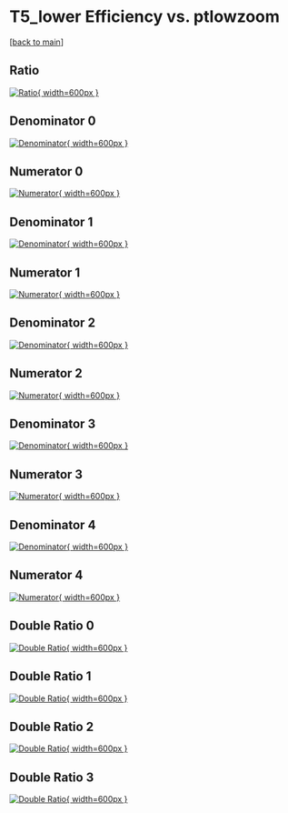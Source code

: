 # T5_lower Efficiency vs. ptlowzoom

[[back to main](./)]



## Ratio

[![Ratio](../mtv/var/T5_lower_vtr_11_1_eff_ptlowzoom.png){ width=600px }](../mtv/var/T5_lower_vtr_11_1_eff_ptlowzoom.pdf)

## Denominator 0

[![Denominator](../mtv/den/T5_lower_vtr_11_1_eff_ptlowzoom_den0.png){ width=600px }](../mtv/den/T5_lower_vtr_11_1_eff_ptlowzoom_den0.pdf)

## Numerator 0

[![Numerator](../mtv/num/T5_lower_vtr_11_1_eff_ptlowzoom_num0.png){ width=600px }](../mtv/num/T5_lower_vtr_11_1_eff_ptlowzoom_num0.pdf)

## Denominator 1

[![Denominator](../mtv/den/T5_lower_vtr_11_1_eff_ptlowzoom_den1.png){ width=600px }](../mtv/den/T5_lower_vtr_11_1_eff_ptlowzoom_den1.pdf)

## Numerator 1

[![Numerator](../mtv/num/T5_lower_vtr_11_1_eff_ptlowzoom_num1.png){ width=600px }](../mtv/num/T5_lower_vtr_11_1_eff_ptlowzoom_num1.pdf)

## Denominator 2

[![Denominator](../mtv/den/T5_lower_vtr_11_1_eff_ptlowzoom_den2.png){ width=600px }](../mtv/den/T5_lower_vtr_11_1_eff_ptlowzoom_den2.pdf)

## Numerator 2

[![Numerator](../mtv/num/T5_lower_vtr_11_1_eff_ptlowzoom_num2.png){ width=600px }](../mtv/num/T5_lower_vtr_11_1_eff_ptlowzoom_num2.pdf)

## Denominator 3

[![Denominator](../mtv/den/T5_lower_vtr_11_1_eff_ptlowzoom_den3.png){ width=600px }](../mtv/den/T5_lower_vtr_11_1_eff_ptlowzoom_den3.pdf)

## Numerator 3

[![Numerator](../mtv/num/T5_lower_vtr_11_1_eff_ptlowzoom_num3.png){ width=600px }](../mtv/num/T5_lower_vtr_11_1_eff_ptlowzoom_num3.pdf)

## Denominator 4

[![Denominator](../mtv/den/T5_lower_vtr_11_1_eff_ptlowzoom_den4.png){ width=600px }](../mtv/den/T5_lower_vtr_11_1_eff_ptlowzoom_den4.pdf)

## Numerator 4

[![Numerator](../mtv/num/T5_lower_vtr_11_1_eff_ptlowzoom_num4.png){ width=600px }](../mtv/num/T5_lower_vtr_11_1_eff_ptlowzoom_num4.pdf)

## Double Ratio 0

[![Double Ratio](../mtv/ratio/T5_lower_vtr_11_1_eff_ptlowzoom_ratio0.png){ width=600px }](../mtv/ratio/T5_lower_vtr_11_1_eff_ptlowzoom_ratio0.pdf)

## Double Ratio 1

[![Double Ratio](../mtv/ratio/T5_lower_vtr_11_1_eff_ptlowzoom_ratio1.png){ width=600px }](../mtv/ratio/T5_lower_vtr_11_1_eff_ptlowzoom_ratio1.pdf)

## Double Ratio 2

[![Double Ratio](../mtv/ratio/T5_lower_vtr_11_1_eff_ptlowzoom_ratio2.png){ width=600px }](../mtv/ratio/T5_lower_vtr_11_1_eff_ptlowzoom_ratio2.pdf)

## Double Ratio 3

[![Double Ratio](../mtv/ratio/T5_lower_vtr_11_1_eff_ptlowzoom_ratio3.png){ width=600px }](../mtv/ratio/T5_lower_vtr_11_1_eff_ptlowzoom_ratio3.pdf)

